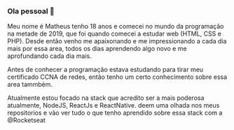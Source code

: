 ### Ola pessoal 👋

<!--
**Maths032/Maths032** is a ✨ _special_ ✨ repository because its `README.md` (this file) appears on your GitHub profile.
-->
Meu nome é Matheus tenho 18 anos e comecei no mundo da programação na metade de 2019, que foi quando comecei a estudar web (HTML, CSS e PHP).
Desde então venho me apaixonando e me impressionando a cada dia mais por essa area, todos os dias aprendendo algo novo e me aprofundando cada dia mais.

Antes de conhecer a programação estava estudando para tirar meu certificado CCNA de redes, então tenho um certo conhecimento sobre essa area tammbém.

Atualmente estou focado na stack que acredito ser a mais poderosa atualmente, NodeJS, ReactJs e ReactNative. deem uma olhada nos meus repositorios e 
vão ver tudo o que tenho aprendido sobre essa stack com a @Rocketseat

<!--
- 🔭 I’m currently working on ...
- 🌱 I’m currently learning ...
- 👯 I’m looking to collaborate on ...
- 🤔 I’m looking for help with ...
- 💬 Ask me about ...
- 📫 How to reach me: ...
- 😄 Pronouns: ...
- ⚡ Fun fact: ...
-->
